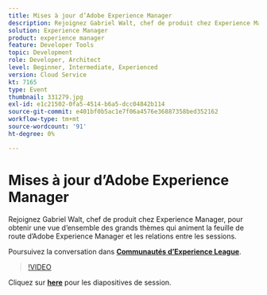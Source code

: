 ```yaml
---
title: Mises à jour d’Adobe Experience Manager
description: Rejoignez Gabriel Walt, chef de produit chez Experience Manager, pour obtenir une vue d’ensemble des grands thèmes qui animent la feuille de route d’Adobe Experience Manager et les relations entre les sessions. Cette session a été diffusée dans le cadre d’un événement de contenu Adobe Developers Live.
solution: Experience Manager
product: experience manager
feature: Developer Tools
topic: Development
role: Developer, Architect
level: Beginner, Intermediate, Experienced
version: Cloud Service
kt: 7165
type: Event
thumbnail: 331279.jpg
exl-id: e1c21502-0fa5-4514-b6a5-dcc04842b114
source-git-commit: e401bf0b5ac1e7f06a4576e36887358bed352162
workflow-type: tm+mt
source-wordcount: '91'
ht-degree: 0%

---
```


# Mises à jour d’Adobe Experience Manager

Rejoignez Gabriel Walt, chef de produit chez Experience Manager, pour obtenir une vue d’ensemble des grands thèmes qui animent la feuille de route d’Adobe Experience Manager et les relations entre les sessions.

Poursuivez la conversation dans **[Communautés d’Experience League](https://adobe.ly/36Yd3v6)**.

>[!VIDEO](https://video.tv.adobe.com/v/331279/?quality=12&learn=on&hidetitle=true)

Cliquez sur **[here](/help/adobe-developers-live/assets/experience-manager-updates.pdf)** pour les diapositives de session.
